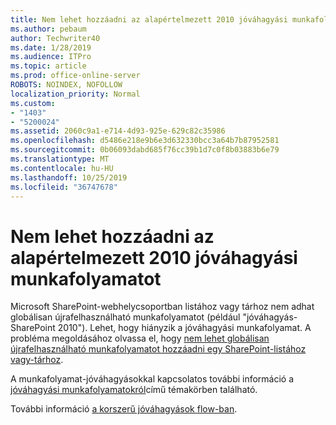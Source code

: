 ```yaml
---
title: Nem lehet hozzáadni az alapértelmezett 2010 jóváhagyási munkafolyamatot
ms.author: pebaum
author: Techwriter40
ms.date: 1/28/2019
ms.audience: ITPro
ms.topic: article
ms.prod: office-online-server
ROBOTS: NOINDEX, NOFOLLOW
localization_priority: Normal
ms.custom:
- "1403"
- "5200024"
ms.assetid: 2060c9a1-e714-4d93-925e-629c82c35986
ms.openlocfilehash: d5486e218e9b6e3d632330bcc3a64b7b87952581
ms.sourcegitcommit: 0b06093dabd685f76cc39b1d7c0f8b03883b6e79
ms.translationtype: MT
ms.contentlocale: hu-HU
ms.lasthandoff: 10/25/2019
ms.locfileid: "36747678"
---
```

# <a name="cant-add-default-2010-approval-workflow"></a>Nem lehet hozzáadni az alapértelmezett 2010 jóváhagyási munkafolyamatot

Microsoft SharePoint-webhelycsoportban listához vagy tárhoz nem adhat globálisan újrafelhasználható munkafolyamatot (például "jóváhagyás-SharePoint 2010"). Lehet, hogy hiányzik a jóváhagyási munkafolyamat. A probléma megoldásához olvassa el, hogy [nem lehet globálisan újrafelhasználható munkafolyamatot hozzáadni egy SharePoint-listához vagy-tárhoz](https://support.microsoft.com/help/4467263/sharepoint-designer-2013-shows-empty-wfpub-library).

A munkafolyamat-jóváhagyásokkal kapcsolatos további információ a [jóváhagyási munkafolyamatokról](https://support.office.com/article/All-about-Approval-workflows-078C5A89-821F-44A9-9530-40BB34F9F742)című témakörben található. 
 
További információ [a korszerű jóváhagyások flow-ban](https://flow.microsoft.com/blog/introducing-modern-approvals). 
  